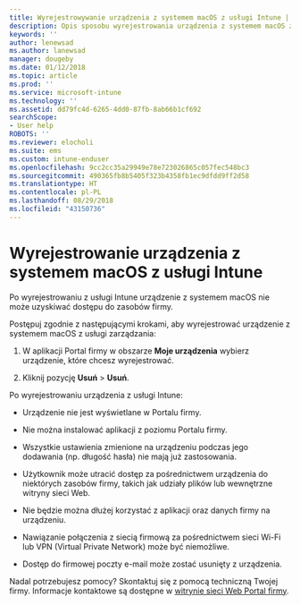 ```yaml
---
title: Wyrejestrowywanie urządzenia z systemem macOS z usługi Intune | Microsoft Docs
description: Opis sposobu wyrejestrowania urządzenia z systemem macOS z usługi Intune
keywords: ''
author: lenewsad
ms.author: lanewsad
manager: dougeby
ms.date: 01/12/2018
ms.topic: article
ms.prod: ''
ms.service: microsoft-intune
ms.technology: ''
ms.assetid: dd79fc4d-6265-4dd0-87fb-8ab66b1cf692
searchScope:
- User help
ROBOTS: ''
ms.reviewer: elocholi
ms.suite: ems
ms.custom: intune-enduser
ms.openlocfilehash: 9cc2cc35a29949e78e723026865c057fec548bc3
ms.sourcegitcommit: 490365fb8b5405f323b4358fb1ec9dfdd9ff2d58
ms.translationtype: HT
ms.contentlocale: pl-PL
ms.lasthandoff: 08/29/2018
ms.locfileid: "43150736"
---
```

# <a name="unenroll-your-macos-device-from-intune"></a>Wyrejestrowanie urządzenia z systemem macOS z usługi Intune

Po wyrejestrowaniu z usługi Intune urządzenie z systemem macOS nie może uzyskiwać dostępu do zasobów firmy.

Postępuj zgodnie z następującymi krokami, aby wyrejestrować urządzenie z systemem macOS z usługi zarządzania:

1.  W aplikacji Portal firmy w obszarze **Moje urządzenia** wybierz urządzenie, które chcesz wyrejestrować.

2.  Kliknij pozycję **Usuń** > **Usuń**.

Po wyrejestrowaniu urządzenia z usługi Intune:

-   Urządzenie nie jest wyświetlane w Portalu firmy.

-   Nie można instalować aplikacji z poziomu Portalu firmy.

-   Wszystkie ustawienia zmienione na urządzeniu podczas jego dodawania (np. długość hasła) nie mają już zastosowania.

-   Użytkownik może utracić dostęp za pośrednictwem urządzenia do niektórych zasobów firmy, takich jak udziały plików lub wewnętrzne witryny sieci Web.

-   Nie będzie można dłużej korzystać z aplikacji oraz danych firmy na urządzeniu.

-   Nawiązanie połączenia z siecią firmową za pośrednictwem sieci Wi-Fi lub VPN (Virtual Private Network) może być niemożliwe.

-   Dostęp do firmowej poczty e-mail może zostać usunięty z urządzenia.

Nadal potrzebujesz pomocy? Skontaktuj się z pomocą techniczną Twojej firmy. Informacje kontaktowe są dostępne w [witrynie sieci Web Portal firmy](https://go.microsoft.com/fwlink/?linkid=2010980).
